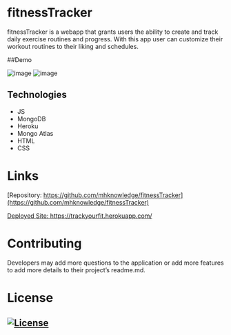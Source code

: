 # fitnessTracker

fitnessTracker is a webapp that grants users the ability to create and track daily exercise routines and progress.  With this app user can customize their workout routines to their liking and schedules.

##Demo

 ![image](https://user-images.githubusercontent.com/79174643/126880116-e33082e6-f54a-4b3a-8657-f1eb03833f5b.png)
 ![image](https://user-images.githubusercontent.com/79174643/126880125-5a3cdd35-e71f-43ac-bea2-9cc47afb3c9e.png)


## Technologies
* JS
* MongoDB
* Heroku
* Mongo Atlas
* HTML
* CSS

# Links
[Repository: https://github.com/mhknowledge/fitnessTracker](https://github.com/mhknowledge/fitnessTracker)

[Deployed Site: https://trackyourfit.herokuapp.com/ ](https://trackyourfit.herokuapp.com/)

# Contributing
Developers may add more questions to the application or add more features to add more details to their project’s readme.md.

# License
## [![License](https://img.shields.io/badge/License-MIT%202.0-blue.svg)](https://opensource.org/licenses/MIT)
